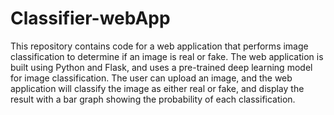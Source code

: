 # Classifier-webApp

This repository contains code for a web application that performs image classification to determine if an image is real or fake. The web application is built using Python and Flask, and uses a pre-trained deep learning model for image classification. The user can upload an image, and the web application will classify the image as either real or fake, and display the result with a bar graph showing the probability of each classification. 
